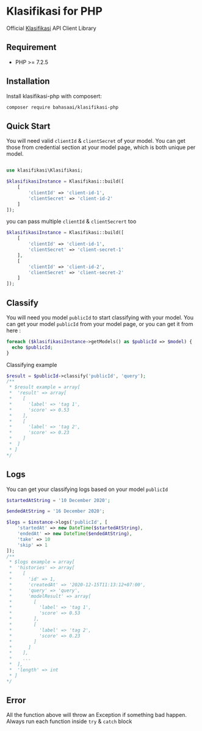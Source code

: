# Klasifikasi for PHP

Official [Klasifikasi](https://klasifikasi.com/) API Client Library

## Requirement

- PHP >= 7.2.5

## Installation

Install klasifikasi-php with composert:

```bash
composer require bahasaai/klasifikasi-php
```

## Quick Start

You will need valid `clientId` & `clientSecret` of your model. You can get those
from credential section at your model page, which is both unique per model.

```php

use klasifikasi\Klasifikasi;

$klasifikasiInstance = Klasifikasi::build([
    [
        'clientId' => 'client-id-1',
        'clientSecret' => 'client-id-2'
    ]
]);
```

you can pass multiple `clientId` & `clientSecrert` too

```php
$klasifikasiInstance = Klasifikasi::build([
    [
        'clientId' => 'client-id-1',
        'clientSecret' => 'client-secret-1'
    ],
    [
        'clientId' => 'client-id-2',
        'clientSecret' => 'client-secret-2'
    ]
]);
```

## Classify

You will need you model `publicId` to start classifying with your model. You can
get your model `publicId` from your model page, or you can get it from here :

```php
foreach ($klasifikasiInstance->getModels() as $publicId => $model) {
  echo $publicId;
}
```

Classifying example

```php
$result = $publicId->classify('publicId', 'query');
/**
 * $result example = array[
 *  'result' => array[
 *    [
 *      'label' => 'tag 1',
 *      'score' => 0.53
 *    ],
 *    [
 *      'label' => 'tag 2',
 *      'score' => 0.23
 *    ]
 *  ]
 * ]
*/
```

## Logs

You can get your classifying logs based on your model `publicId`

```php
$startedAtString = '10 December 2020';

$endedAtString = '16 December 2020';

$logs = $instance->logs('publicId', [
    'startedAt' => new DateTime($startedAtString),
    'endedAt' => new DateTime($endedAtString),
    'take' => 10
    'skip' => 1
]);
/**
 * $logs example = array[
 *  'histories' => array[
 *    [
 *      'id' => 1,
 *      'createdAt' => '2020-12-15T11:13:12+07:00',
 *      'query' => 'query',
 *      'modelResult' => array[
 *        [
 *          'label' => 'tag 1',
 *          'score' => 0.53
 *        ],
 *        [
 *          'label' => 'tag 2',
 *          'score' => 0.23
 *        ]
 *      ]
 *    ],
 *    ...
 *  ],
 *  'length' => int
 * ]
*/

```

## Error

All the function above will throw an Exception if something bad happen. Always
run each function inside `try` & `catch` block
